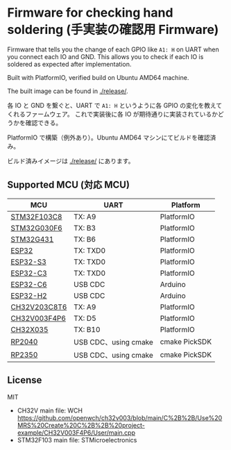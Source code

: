 # Firmware for checking hand soldering (手実装の確認用 Firmware)

Firmware that tells you the change of each GPIO like `A1: H` on UART when you connect each IO and GND.
This allows you to check if each IO is soldered as expected after implementation.

Built with PlatformIO, verified build on Ubuntu AMD64 machine.

The built image can be found in [./release/](./release/).

各 IO と GND を繋ぐと、UART で `A1: H` というように各 GPIO の変化を教えてくれるファームウェア。
これで実装後に各 IO が期待通りに実装されているかどうかを確認できる。

PlatformIO で構築（例外あり）。Ubuntu AMD64 マシンにてビルドを確認済み。

ビルド済みイメージは [./release/](./release/) にあります。

## Supported MCU (対応 MCU)

| MCU                          | UART                 | Platform      |
| ---------------------------- | -------------------- | ------------- |
| [STM32F103C8](stm32f103c8)   | TX: A9               | PlatformIO    |
| [STM32G030F6](stm32g030f6)   | TX: B3               | PlatformIO    |
| [STM32G431](stm32g431)       | TX: B6               | PlatformIO    |
| [ESP32](esp32)               | TX: TXD0             | PlatformIO    |
| [ESP32-S3](esp32s3)          | TX: TXD0             | PlatformIO    |
| [ESP32-C3](esp32c3)          | TX: TXD0             | PlatformIO    |
| [ESP32-C6](esp32c6)          | USB CDC              | Arduino       |
| [ESP32-H2](esp32h2)          | USB CDC              | Arduino       |
| [CH32V203C8T6](ch32v203c8t6) | TX: A9               | PlatformIO    |
| [CH32V003F4P6](ch32v003f4p6) | TX: D5               | PlatformIO    |
| [CH32X035](ch32x035)         | TX: B10              | PlatformIO    |
| [RP2040](rp2040)             | USB CDC、using cmake | cmake PickSDK |
| [RP2350](rp2350)             | USB CDC、using cmake | cmake PickSDK |

## License

MIT

- CH32V main file: WCH https://github.com/openwch/ch32v003/blob/main/C%2B%2B/Use%20MRS%20Create%20C%2B%2B%20project-example/CH32V003F4P6/User/main.cpp
- STM32F103 main file: STMicroelectronics
